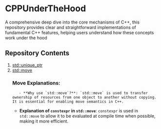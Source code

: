 # CPPUnderTheHood
A comprehensive deep dive into the core mechanisms of C++, this repository provides clear and straightforward implementations of fundamental C++ features, helping users understand how these concepts work under the hood
## Repository Contents
1. [std::unique_ptr](https://github.com/AbdelrahmanTarekMahmoud/CPPUnderTheHood/blob/main/UniquePointer/UniquePointer.cpp)
2. [std::move](https://github.com/AbdelrahmanTarekMahmoud/CPPUnderTheHood/blob/main/Move/Move.cpp)
    ### Move Explanations:
          - **Why use `std::move`?**: `std::move` is used to transfer ownership of resources from one object to another without copying. It is essential for enabling move semantics in C++.
      - **Explanation of `constexpr` in `std::move`**: `constexpr` is used in `std::move` to allow it to be evaluated at compile time when possible, making it more efficient.

